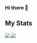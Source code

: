 ### Hi there 👋

## My Stats
<a href="https://github.com/seanmorley15">
  <img align="center" src="https://github-readme-stats.vercel.app/api?username=seanmorley15&show_icons=true&theme=onedark" />
</a>

<a href="https://github.com/seanmorley15">
  <img align="center" src="https://github-readme-stats.vercel.app/api/top-langs/?username=seanmorley15&show_icons=true&theme=onedark" />
</a>


